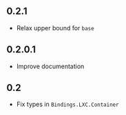 0.2.1
---
* Relax upper bound for `base`

0.2.0.1
---
* Improve documentation

0.2
---
* Fix types in `Bindings.LXC.Container`
